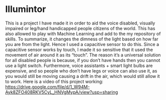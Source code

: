 # Illumintor
This is a project I have made it in order to aid the voice disabled, visually impaired or leg/hand handicapped people citizens of the world. 
This has also allowed to play with Machine Learning and add to the my repository of skills. 
To summarize, it changes the dimness of the light based on how far you are from the light.
Hence I used a capacitive sensor to do this. Since a capacitive sensor works by touch, I made it so sensitive that it used the movement of air around it as its “touch”. 
The reason it’s a universal solution for all disabled people is because, if you don’t have hands then you cannot use a light switch. 
Furthermore, voice assistants + smart light bulbs are expensive, and so people who don’t have legs or voice can also use it, as you would still be moving causing a drift in the air, which would still allow it to work.
Here is a video of this project working: https://drive.google.com/file/d/1_W94M-Ayk8ZFO408RKV5CyL_HNVgMypA/view?usp=sharing
